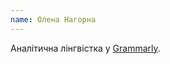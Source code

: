 ```yaml
---
name: Олена Нагорна
---
```


Аналітична лінгвістка у [Grammarly][1].

[1]: https://www.grammarly.com/

